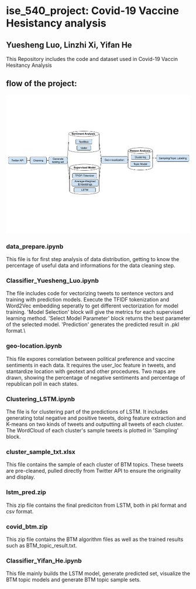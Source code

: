 # ise_540_project: Covid-19 Vaccine Hesistancy analysis
## Yuesheng Luo, Linzhi Xi, Yifan He
This Repository includes the code and dataset used in Covid-19 Vaccin Hesitancy Analysis
## flow of the project:
![Alt text](./flow-chart-540.png?raw=200x100)

### data_prepare.ipynb 
This file is for first step analysis of data distribution, getting to know the percentage of useful data and informations for the data cleaning step. 

### Classifier_Yuesheng_Luo.ipynb
The file includes code for vectorizing tweets to sentence vectors and training with prediction models. 
Execute the TFIDF tokenization and Word2Vec embedding seperatly to get different vectorization for model training. 'Model Selection' block will give the metrics for each supervised learning method. 'Select Model Parameter' block returns the best parameter of the selected model. 'Prediction' generates the predicted result in .pkl format.\

### geo-location.ipynb
This file expores correlation between political preference and vaccine sentiments in each data.
It requires the user_loc feature in tweets, and stantardize location with geotext and other procedures. Two maps are drawn, showing the percentage of negative sentiments and percentage of republican poll in each states.

### Clustering_LSTM.ipynb
The file is for clustering part of the predictions of LSTM.
It includes generating total negative and positive tweets, doing feature extraction and K-means on two kinds of tweets and outputting all tweets of each cluster.
The WordCloud of each cluster's sample tweets is plotted in 'Sampling' block.

### cluster_sample_txt.xlsx
This file contains the sample of each cluster of BTM topics. These tweets are pre-cleaned, pulled directly from Twitter API to ensure the originality and display.

### lstm_pred.zip
This zip file contains the final prediciton from LSTM, both in pkl format and csv format. 

### covid_btm.zip
This zip file contains the BTM algorithm files as well as the trained results such as BTM_topic_result.txt.

### Classifier_Yifan_He.ipynb
This file mainly builds the LSTM model, generate predicted set, visualize the BTM topic models and generate BTM topic sample sets.
